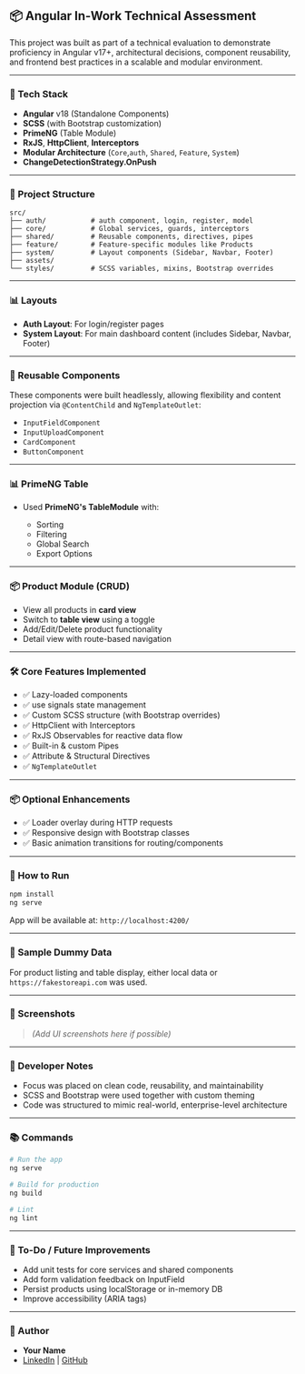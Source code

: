 ## 📦 Angular In-Work Technical Assessment

This project was built as part of a technical evaluation to demonstrate proficiency in Angular v17+, architectural decisions, component reusability, and frontend best practices in a scalable and modular environment.

---

### 🚀 Tech Stack

- **Angular** v18 (Standalone Components)
- **SCSS** (with Bootstrap customization)
- **PrimeNG** (Table Module)
- **RxJS**, **HttpClient**, **Interceptors**
- **Modular Architecture** (`Core`,`auth`, `Shared`, `Feature`, `System`)
- **ChangeDetectionStrategy.OnPush**

---

### 📂 Project Structure

```
src/
├── auth/           # auth component, login, register, model
├── core/           # Global services, guards, interceptors
├── shared/         # Reusable components, directives, pipes
├── feature/        # Feature-specific modules like Products
├── system/         # Layout components (Sidebar, Navbar, Footer)
├── assets/
└── styles/         # SCSS variables, mixins, Bootstrap overrides
```

---

### 📊 Layouts

- **Auth Layout**: For login/register pages
- **System Layout**: For main dashboard content (includes Sidebar, Navbar, Footer)

---

### 🧹 Reusable Components

These components were built headlessly, allowing flexibility and content projection via `@ContentChild` and `NgTemplateOutlet`:

- `InputFieldComponent`
- `InputUploadComponent`
- `CardComponent`
- `ButtonComponent`

---

### 📊 PrimeNG Table

- Used **PrimeNG's TableModule** with:

  - Sorting
  - Filtering
  - Global Search
  - Export Options

---

### 📦 Product Module (CRUD)

- View all products in **card view**
- Switch to **table view** using a toggle
- Add/Edit/Delete product functionality
- Detail view with route-based navigation

---

### 🛠 Core Features Implemented

- ✅ Lazy-loaded components
- ✅ use signals state management 
- ✅ Custom SCSS structure (with Bootstrap overrides)
- ✅ HttpClient with Interceptors
- ✅ RxJS Observables for reactive data flow
- ✅ Built-in & custom Pipes
- ✅ Attribute & Structural Directives
- ✅ `NgTemplateOutlet`

---

### 📦 Optional Enhancements

- ✅ Loader overlay during HTTP requests
- ✅ Responsive design with Bootstrap classes
- ✅ Basic animation transitions for routing/components

---

### 📄 How to Run

```bash
npm install
ng serve
```

App will be available at: `http://localhost:4200/`

---

### 📁 Sample Dummy Data

For product listing and table display, either local data or `https://fakestoreapi.com` was used.

---

### 📸 Screenshots

> _(Add UI screenshots here if possible)_

---

### 🧠 Developer Notes

- Focus was placed on clean code, reusability, and maintainability
- SCSS and Bootstrap were used together with custom theming
- Code was structured to mimic real-world, enterprise-level architecture

---

### 📚 Commands

```bash
# Run the app
ng serve

# Build for production
ng build

# Lint
ng lint
```

---

### 📌 To-Do / Future Improvements

- Add unit tests for core services and shared components
- Add form validation feedback on InputField
- Persist products using localStorage or in-memory DB
- Improve accessibility (ARIA tags)

---

### 👤 Author

- **Your Name**
- [LinkedIn](https://www.linkedin.com/) | [GitHub](https://github.com/mrososs)
